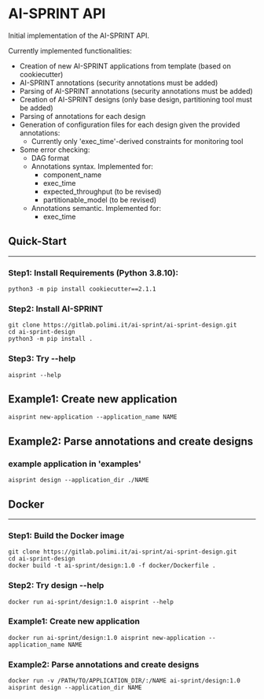 # AI-SPRINT API

Initial implementation of the AI-SPRINT API. 

Currently implemented functionalities:
- Creation of new AI-SPRINT applications from template (based on cookiecutter)
- AI-SPRINT annotations (security annotations must be added)
- Parsing of AI-SPRINT annotations (security annotations must be added)
- Creation of AI-SPRINT designs (only base design, partitioning tool must be added)
- Parsing of annotations for each design
- Generation of configuration files for each design given the provided annotations:
    - Currently only 'exec_time'-derived constraints for monitoring tool
- Some error checking:
    - DAG format
    - Annotations syntax. Implemented for:
        - component_name
        - exec_time
        - expected_throughput (to be revised)
        - partitionable_model (to be revised)
    - Annotations semantic. Implemented for:
        - exec_time

## Quick-Start
---

### Step1: Install Requirements (Python 3.8.10):
```
python3 -m pip install cookiecutter==2.1.1
```

### Step2: Install AI-SPRINT 
```
git clone https://gitlab.polimi.it/ai-sprint/ai-sprint-design.git
cd ai-sprint-design
python3 -m pip install . 
```

### Step3: Try --help 
```
aisprint --help
```

## Example1: Create new application
```
aisprint new-application --application_name NAME
```

## Example2: Parse annotations and create designs 
### example application in 'examples'
```
aisprint design --application_dir ./NAME
```
## Docker
---
### Step1: Build the Docker image
```
git clone https://gitlab.polimi.it/ai-sprint/ai-sprint-design.git
cd ai-sprint-design
docker build -t ai-sprint/design:1.0 -f docker/Dockerfile .
```
### Step2: Try design --help
```
docker run ai-sprint/design:1.0 aisprint --help
```

### Example1: Create new application
```
docker run ai-sprint/design:1.0 aisprint new-application --application_name NAME
```
### Example2: Parse annotations and create designs 
```
docker run -v /PATH/TO/APPLICATION_DIR/:/NAME ai-sprint/design:1.0 aisprint design --application_dir NAME
```